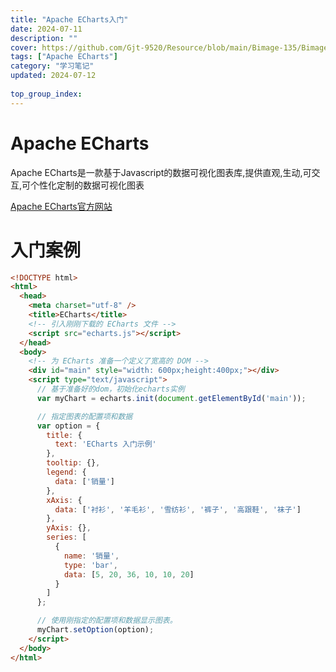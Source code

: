 ```yaml
---
title: "Apache ECharts入门"
date: 2024-07-11
description: ""
cover: https://github.com/Gjt-9520/Resource/blob/main/Bimage-135/Bimage61.jpg?raw=true
tags: ["Apache ECharts"]
category: "学习笔记"
updated: 2024-07-12
  
top_group_index: 
---
```


# Apache ECharts

Apache ECharts是一款基于Javascript的数据可视化图表库,提供直观,生动,可交互,可个性化定制的数据可视化图表

[Apache ECharts官方网站](https://echarts.apache.org/zh/index.html)

# 入门案例

```html
<!DOCTYPE html>
<html>
  <head>
    <meta charset="utf-8" />
    <title>ECharts</title>
    <!-- 引入刚刚下载的 ECharts 文件 -->
    <script src="echarts.js"></script>
  </head>
  <body>
    <!-- 为 ECharts 准备一个定义了宽高的 DOM -->
    <div id="main" style="width: 600px;height:400px;"></div>
    <script type="text/javascript">
      // 基于准备好的dom，初始化echarts实例
      var myChart = echarts.init(document.getElementById('main'));

      // 指定图表的配置项和数据
      var option = {
        title: {
          text: 'ECharts 入门示例'
        },
        tooltip: {},
        legend: {
          data: ['销量']
        },
        xAxis: {
          data: ['衬衫', '羊毛衫', '雪纺衫', '裤子', '高跟鞋', '袜子']
        },
        yAxis: {},
        series: [
          {
            name: '销量',
            type: 'bar',
            data: [5, 20, 36, 10, 10, 20]
          }
        ]
      };

      // 使用刚指定的配置项和数据显示图表。
      myChart.setOption(option);
    </script>
  </body>
</html>
```
